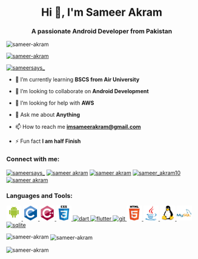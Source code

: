 <h1 align="center">Hi 👋, I'm Sameer Akram</h1>
<h3 align="center">A passionate Android Developer from Pakistan</h3>

<p align="left"> <img src="https://komarev.com/ghpvc/?username=sameer-akram&label=Profile%20views&color=0e75b6&style=flat" alt="sameer-akram" /> </p>

<p align="left"> <a href="https://github.com/ryo-ma/github-profile-trophy"><img src="https://github-profile-trophy.vercel.app/?username=sameer-akram" alt="sameer-akram" /></a> </p>

<p align="left"> <a href="https://twitter.com/sameersays_" target="blank"><img src="https://img.shields.io/twitter/follow/sameersays_?logo=twitter&style=for-the-badge" alt="sameersays_" /></a> </p>

- 🌱 I’m currently learning **BSCS from Air University**

- 👯 I’m looking to collaborate on **Android Development**

- 🤝 I’m looking for help with **AWS**

- 💬 Ask me about **Anything**

- 📫 How to reach me **imsameerakram@gmail.com**

- ⚡ Fun fact **I am half Finish**

<h3 align="left">Connect with me:</h3>
<p align="left">
<a href="https://twitter.com/sameersays_" target="blank"><img align="center" src="https://raw.githubusercontent.com/rahuldkjain/github-profile-readme-generator/master/src/images/icons/Social/twitter.svg" alt="sameersays_" height="30" width="40" /></a>
<a href="https://linkedin.com/in/sameer akram" target="blank"><img align="center" src="https://raw.githubusercontent.com/rahuldkjain/github-profile-readme-generator/master/src/images/icons/Social/linked-in-alt.svg" alt="sameer akram" height="30" width="40" /></a>
<a href="https://fb.com/sameer akram" target="blank"><img align="center" src="https://raw.githubusercontent.com/rahuldkjain/github-profile-readme-generator/master/src/images/icons/Social/facebook.svg" alt="sameer akram" height="30" width="40" /></a>
<a href="https://instagram.com/sameer_akram10" target="blank"><img align="center" src="https://raw.githubusercontent.com/rahuldkjain/github-profile-readme-generator/master/src/images/icons/Social/instagram.svg" alt="sameer_akram10" height="30" width="40" /></a>
<a href="https://www.youtube.com/c/sameer akram" target="blank"><img align="center" src="https://raw.githubusercontent.com/rahuldkjain/github-profile-readme-generator/master/src/images/icons/Social/youtube.svg" alt="sameer akram" height="30" width="40" /></a>
</p>

<h3 align="left">Languages and Tools:</h3>
<p align="left"> <a href="https://developer.android.com" target="_blank" rel="noreferrer"> <img src="https://raw.githubusercontent.com/devicons/devicon/master/icons/android/android-original-wordmark.svg" alt="android" width="40" height="40"/> </a> <a href="https://www.cprogramming.com/" target="_blank" rel="noreferrer"> <img src="https://raw.githubusercontent.com/devicons/devicon/master/icons/c/c-original.svg" alt="c" width="40" height="40"/> </a> <a href="https://www.w3schools.com/cpp/" target="_blank" rel="noreferrer"> <img src="https://raw.githubusercontent.com/devicons/devicon/master/icons/cplusplus/cplusplus-original.svg" alt="cplusplus" width="40" height="40"/> </a> <a href="https://www.w3schools.com/css/" target="_blank" rel="noreferrer"> <img src="https://raw.githubusercontent.com/devicons/devicon/master/icons/css3/css3-original-wordmark.svg" alt="css3" width="40" height="40"/> </a> <a href="https://dart.dev" target="_blank" rel="noreferrer"> <img src="https://www.vectorlogo.zone/logos/dartlang/dartlang-icon.svg" alt="dart" width="40" height="40"/> </a> <a href="https://flutter.dev" target="_blank" rel="noreferrer"> <img src="https://www.vectorlogo.zone/logos/flutterio/flutterio-icon.svg" alt="flutter" width="40" height="40"/> </a> <a href="https://git-scm.com/" target="_blank" rel="noreferrer"> <img src="https://www.vectorlogo.zone/logos/git-scm/git-scm-icon.svg" alt="git" width="40" height="40"/> </a> <a href="https://www.w3.org/html/" target="_blank" rel="noreferrer"> <img src="https://raw.githubusercontent.com/devicons/devicon/master/icons/html5/html5-original-wordmark.svg" alt="html5" width="40" height="40"/> </a> <a href="https://www.java.com" target="_blank" rel="noreferrer"> <img src="https://raw.githubusercontent.com/devicons/devicon/master/icons/java/java-original.svg" alt="java" width="40" height="40"/> </a> <a href="https://www.linux.org/" target="_blank" rel="noreferrer"> <img src="https://raw.githubusercontent.com/devicons/devicon/master/icons/linux/linux-original.svg" alt="linux" width="40" height="40"/> </a> <a href="https://www.mysql.com/" target="_blank" rel="noreferrer"> <img src="https://raw.githubusercontent.com/devicons/devicon/master/icons/mysql/mysql-original-wordmark.svg" alt="mysql" width="40" height="40"/> </a> <a href="https://www.sqlite.org/" target="_blank" rel="noreferrer"> <img src="https://www.vectorlogo.zone/logos/sqlite/sqlite-icon.svg" alt="sqlite" width="40" height="40"/> </a> </p>

<p><img align="left" src="https://github-readme-stats.vercel.app/api/top-langs?username=sameer-akram&show_icons=true&locale=en&layout=compact" alt="sameer-akram" /></p>

<p>&nbsp;<img align="center" src="https://github-readme-stats.vercel.app/api?username=sameer-akram&show_icons=true&locale=en" alt="sameer-akram" /></p>

<p><img align="center" src="https://github-readme-streak-stats.herokuapp.com/?user=sameer-akram&" alt="sameer-akram" /></p>

